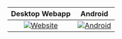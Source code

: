 Desktop Webapp             | Android
:-------------------------:|:-------------------------:
[![Website](https://github.com/user-attachments/assets/7dab3023-ca6d-4d04-b4d3-f17dfee3cfbf)](https://github.com/ParkWithEase/android-staging-binaries/releases)  |  [![Android](https://github.com/user-attachments/assets/71aff5a2-7bd0-4bea-8677-69b1885ea8d9)](https://github.com/ParkWithEase/android-staging-binaries/releases)
